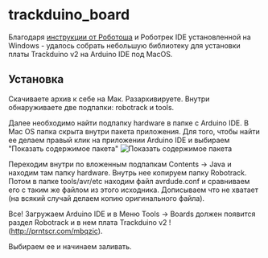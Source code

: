 # trackduino_board


Благодаря [инструкции от Роботоша](http://robotosha.ru/arduino/install-core-arduino-ide.html)
и Роботрек IDE установленной на Windows - удалось собрать небольшую библиотеку для установки
платы Trackduino v2 на Arduino IDE под MacOS.


## Установка

Скачиваете архив к себе на Мак. Разархивируете. Внутри обнаруживаете две подпапки:
robotrack и tools.

Далее необходимо найти подпапку hardware в папке с Arduino IDE.
В Mac OS папка скрыта внутри пакета приложения. Для того, чтобы найти ее делаем правый клик на приложении Arduino IDE и выбираем "Показать содержимое пакета" ![Показать содержимое пакета](http://robotosha.ru/wp-content/uploads/2015/03/inside_application_macos.png)

Переходим внутри по вложенным подпапкам Contents → Java и находим там папку hardware.
Внутрь нее копируем папку Robotrack. Потом в папке tools/avr/etc находим файл avrdude.conf
и сравниваем его с таким же файлом из этого исходника.
Дописываем что не хватает (на всякий случай делаем копию оригинального файла).

Все! Загружаем Arduino IDE и в Меню Tools -> Boards должен появится раздел Robotrack
и в нем плата Trackduino v2 !(http://prntscr.com/mbqzic).

Выбираем ее и начинаем заливать.
